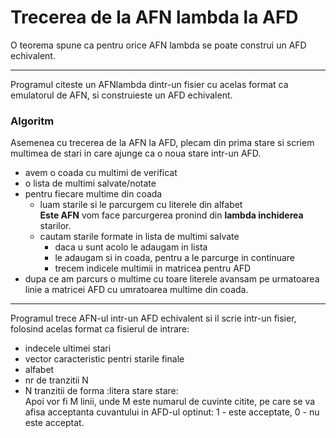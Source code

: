 # Trecerea de la AFN lambda la AFD
O teorema spune ca pentru orice AFN lambda se poate construi un AFD echivalent.
___
Programul citeste un AFNlambda dintr-un fisier cu acelas format ca emulatorul de AFN, si construieste un AFD echivalent.

### Algoritm
Asemenea cu trecerea de la AFN la AFD, plecam din prima stare si scriem multimea de stari in care ajunge ca o noua stare intr-un AFD.
* avem o coada cu multimi de verificat
* o lista de multimi salvate/notate
* pentru fiecare multime din coada
  * luam starile si le parcurgem cu literele din alfabet  
  **Este AFN** vom face parcurgerea pronind din __lambda inchiderea__ starilor.
  * cautam starile formate in lista de multimi salvate
    * daca u sunt acolo le adaugam in lista
    * le adaugam si in coada, pentru a le parcurge in continuare
    * trecem indicele multimii in matricea pentru AFD
* dupa ce am parcurs o multime cu toare literele avansam pe urmatoarea linie a matricei AFD cu umratoarea multime din coada.
___
Programul trece AFN-ul intr-un AFD echivalent si il scrie intr-un fisier, folosind acelas format ca fisierul de intrare:
* indecele ultimei stari
* vector caracteristic pentri starile finale
* alfabet
* nr de tranzitii N
* N tranzitii de forma :litera stare stare:  
Apoi vor fi M linii, unde M este numarul de cuvinte citite, pe care se 
va afisa acceptanta cuvantului in AFD-ul optinut: 1 - este acceptate, 0 - nu este acceptat.
